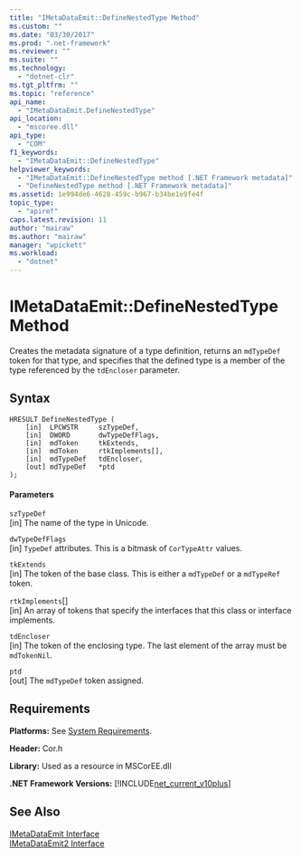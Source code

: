 ```yaml
---
title: "IMetaDataEmit::DefineNestedType Method"
ms.custom: ""
ms.date: "03/30/2017"
ms.prod: ".net-framework"
ms.reviewer: ""
ms.suite: ""
ms.technology: 
  - "dotnet-clr"
ms.tgt_pltfrm: ""
ms.topic: "reference"
api_name: 
  - "IMetaDataEmit.DefineNestedType"
api_location: 
  - "mscoree.dll"
api_type: 
  - "COM"
f1_keywords: 
  - "IMetaDataEmit::DefineNestedType"
helpviewer_keywords: 
  - "IMetaDataEmit::DefineNestedType method [.NET Framework metadata]"
  - "DefineNestedType method [.NET Framework metadata]"
ms.assetid: 1e994de6-4628-459c-b967-b34be1e9fe4f
topic_type: 
  - "apiref"
caps.latest.revision: 11
author: "mairaw"
ms.author: "mairaw"
manager: "wpickett"
ms.workload: 
  - "dotnet"
---
```

# IMetaDataEmit::DefineNestedType Method
Creates the metadata signature of a type definition, returns an `mdTypeDef` token for that type, and specifies that the defined type is a member of the type referenced by the `tdEncloser` parameter.  
  
## Syntax  
  
```  
HRESULT DefineNestedType (   
    [in]  LPCWSTR     szTypeDef,  
    [in]  DWORD       dwTypeDefFlags,   
    [in]  mdToken     tkExtends,   
    [in]  mdToken     rtkImplements[],   
    [in]  mdTypeDef   tdEncloser,   
    [out] mdTypeDef   *ptd  
);  
```  
  
#### Parameters  
 `szTypeDef`  
 [in] The name of the type in Unicode.  
  
 `dwTypeDefFlags`  
 [in] `TypeDef` attributes. This is a bitmask of `CorTypeAttr` values.  
  
 `tkExtends`  
 [in] The token of the base class. This is either a `mdTypeDef` or a `mdTypeRef` token.  
  
 `rtkImplements`[]  
 [in] An array of tokens that specify the interfaces that this class or interface implements.  
  
 `tdEncloser`  
 [in] The token of the enclosing type. The last element of the array must be `mdTokenNil`.  
  
 `ptd`  
 [out] The `mdTypeDef` token assigned.  
  
## Requirements  
 **Platforms:** See [System Requirements](../../../../docs/framework/get-started/system-requirements.md).  
  
 **Header:** Cor.h  
  
 **Library:** Used as a resource in MSCorEE.dll  
  
 **.NET Framework Versions:** [!INCLUDE[net_current_v10plus](../../../../includes/net-current-v10plus-md.md)]  
  
## See Also  
 [IMetaDataEmit Interface](../../../../docs/framework/unmanaged-api/metadata/imetadataemit-interface.md)  
 [IMetaDataEmit2 Interface](../../../../docs/framework/unmanaged-api/metadata/imetadataemit2-interface.md)
